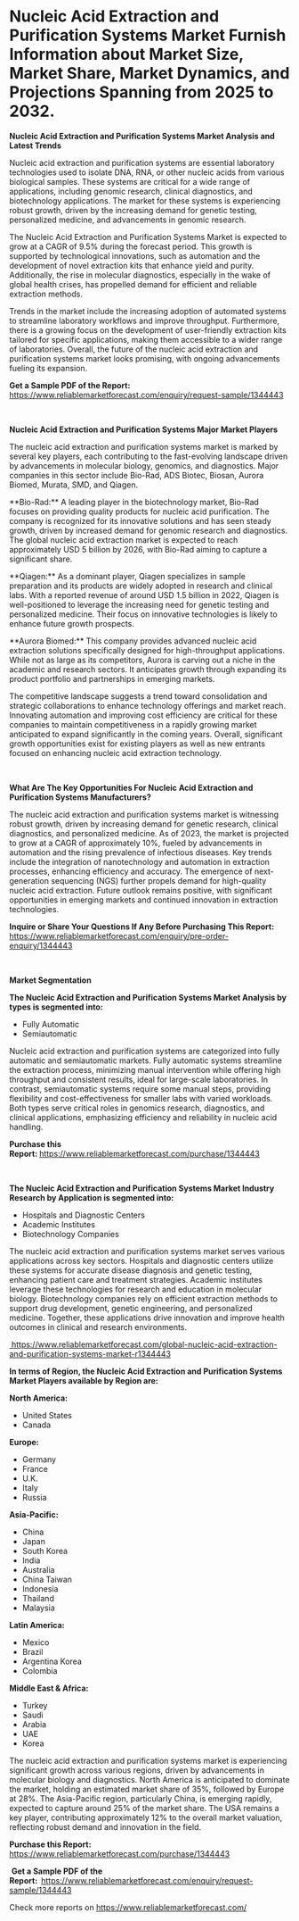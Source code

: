 <p><h1>Nucleic Acid Extraction and Purification Systems Market Furnish Information about Market Size, Market Share, Market Dynamics, and Projections Spanning from 2025 to 2032.</h1></p><p><strong>Nucleic Acid Extraction and Purification Systems Market Analysis and Latest Trends</strong></p>
<p><p>Nucleic acid extraction and purification systems are essential laboratory technologies used to isolate DNA, RNA, or other nucleic acids from various biological samples. These systems are critical for a wide range of applications, including genomic research, clinical diagnostics, and biotechnology applications. The market for these systems is experiencing robust growth, driven by the increasing demand for genetic testing, personalized medicine, and advancements in genomic research.</p><p>The Nucleic Acid Extraction and Purification Systems Market is expected to grow at a CAGR of 9.5% during the forecast period. This growth is supported by technological innovations, such as automation and the development of novel extraction kits that enhance yield and purity. Additionally, the rise in molecular diagnostics, especially in the wake of global health crises, has propelled demand for efficient and reliable extraction methods.</p><p>Trends in the market include the increasing adoption of automated systems to streamline laboratory workflows and improve throughput. Furthermore, there is a growing focus on the development of user-friendly extraction kits tailored for specific applications, making them accessible to a wider range of laboratories. Overall, the future of the nucleic acid extraction and purification systems market looks promising, with ongoing advancements fueling its expansion.</p></p>
<p><strong>Get a Sample PDF of the Report:&nbsp;</strong> <a href="https://www.reliablemarketforecast.com/enquiry/request-sample/1344443?utm_campaign=2950&utm_medium=2&utm_source=Github&utm_content=ia&utm_term=24032025&utm_id=nucleic-acid-extraction-and-purification-systems">https://www.reliablemarketforecast.com/enquiry/request-sample/1344443</a></p>
<p>&nbsp;</p>
<p><strong>Nucleic Acid Extraction and Purification Systems Major Market Players</strong></p>
<p><p>The nucleic acid extraction and purification systems market is marked by several key players, each contributing to the fast-evolving landscape driven by advancements in molecular biology, genomics, and diagnostics. Major companies in this sector include Bio-Rad, ADS Biotec, Biosan, Aurora Biomed, Murata, SMD, and Qiagen.</p><p>**Bio-Rad:** A leading player in the biotechnology market, Bio-Rad focuses on providing quality products for nucleic acid purification. The company is recognized for its innovative solutions and has seen steady growth, driven by increased demand for genomic research and diagnostics. The global nucleic acid extraction market is expected to reach approximately USD 5 billion by 2026, with Bio-Rad aiming to capture a significant share.</p><p>**Qiagen:** As a dominant player, Qiagen specializes in sample preparation and its products are widely adopted in research and clinical labs. With a reported revenue of around USD 1.5 billion in 2022, Qiagen is well-positioned to leverage the increasing need for genetic testing and personalized medicine. Their focus on innovative technologies is likely to enhance future growth prospects.</p><p>**Aurora Biomed:** This company provides advanced nucleic acid extraction solutions specifically designed for high-throughput applications. While not as large as its competitors, Aurora is carving out a niche in the academic and research sectors. It anticipates growth through expanding its product portfolio and partnerships in emerging markets.</p><p>The competitive landscape suggests a trend toward consolidation and strategic collaborations to enhance technology offerings and market reach. Innovating automation and improving cost efficiency are critical for these companies to maintain competitiveness in a rapidly growing market anticipated to expand significantly in the coming years. Overall, significant growth opportunities exist for existing players as well as new entrants focused on enhancing nucleic acid extraction technology.</p></p>
<p>&nbsp;</p>
<p><strong>What Are The Key Opportunities For Nucleic Acid Extraction and Purification Systems Manufacturers?</strong></p>
<p><p>The nucleic acid extraction and purification systems market is witnessing robust growth, driven by increasing demand for genetic research, clinical diagnostics, and personalized medicine. As of 2023, the market is projected to grow at a CAGR of approximately 10%, fueled by advancements in automation and the rising prevalence of infectious diseases. Key trends include the integration of nanotechnology and automation in extraction processes, enhancing efficiency and accuracy. The emergence of next-generation sequencing (NGS) further propels demand for high-quality nucleic acid extraction. Future outlook remains positive, with significant opportunities in emerging markets and continued innovation in extraction technologies.</p></p>
<p><strong>Inquire or Share Your Questions If Any Before Purchasing This Report:</strong> <a href="https://www.reliablemarketforecast.com/enquiry/pre-order-enquiry/1344443?utm_campaign=2950&utm_medium=2&utm_source=Github&utm_content=ia&utm_term=24032025&utm_id=nucleic-acid-extraction-and-purification-systems">https://www.reliablemarketforecast.com/enquiry/pre-order-enquiry/1344443</a></p>
<p>&nbsp;</p>
<p><strong>Market Segmentation</strong></p>
<p><strong>The Nucleic Acid Extraction and Purification Systems Market Analysis by types is segmented into:</strong></p>
<p><ul><li>Fully Automatic</li><li>Semiautomatic</li></ul></p>
<p><p>Nucleic acid extraction and purification systems are categorized into fully automatic and semiautomatic markets. Fully automatic systems streamline the extraction process, minimizing manual intervention while offering high throughput and consistent results, ideal for large-scale laboratories. In contrast, semiautomatic systems require some manual steps, providing flexibility and cost-effectiveness for smaller labs with varied workloads. Both types serve critical roles in genomics research, diagnostics, and clinical applications, emphasizing efficiency and reliability in nucleic acid handling.</p></p>
<p><strong>Purchase this Report:&nbsp;</strong><a href="https://www.reliablemarketforecast.com/purchase/1344443?utm_campaign=2950&utm_medium=2&utm_source=Github&utm_content=ia&utm_term=24032025&utm_id=nucleic-acid-extraction-and-purification-systems">https://www.reliablemarketforecast.com/purchase/1344443</a></p>
<p>&nbsp;</p>
<p><strong>The Nucleic Acid Extraction and Purification Systems Market Industry Research by Application is segmented into:</strong></p>
<p><ul><li>Hospitals and Diagnostic Centers</li><li>Academic Institutes</li><li>Biotechnology Companies</li></ul></p>
<p><p>The nucleic acid extraction and purification systems market serves various applications across key sectors. Hospitals and diagnostic centers utilize these systems for accurate disease diagnosis and genetic testing, enhancing patient care and treatment strategies. Academic institutes leverage these technologies for research and education in molecular biology. Biotechnology companies rely on efficient extraction methods to support drug development, genetic engineering, and personalized medicine. Together, these applications drive innovation and improve health outcomes in clinical and research environments.</p></p>
<p><a href="https://www.reliablemarketforecast.com/global-nucleic-acid-extraction-and-purification-systems-market-r1344443?utm_campaign=2950&utm_medium=2&utm_source=Github&utm_content=ia&utm_term=24032025&utm_id=nucleic-acid-extraction-and-purification-systems">&nbsp;https://www.reliablemarketforecast.com/global-nucleic-acid-extraction-and-purification-systems-market-r1344443</a></p>
<p><strong>In terms of Region, the Nucleic Acid Extraction and Purification Systems Market Players available by Region are:</strong></p>
<p>
    <p> <strong> North America: </strong>
        <ul>
            <li>United States</li>
            <li>Canada</li>
        </ul>
        </p> 
    <p> <strong> Europe: </strong>
        <ul>
            <li>Germany</li>
            <li>France</li>
            <li>U.K.</li>
            <li>Italy</li>
            <li>Russia</li>
        </ul>
        </p> 
    <p> <strong> Asia-Pacific: </strong>
        <ul>
            <li>China</li>
            <li>Japan</li>
            <li>South Korea</li>
            <li>India</li>
            <li>Australia</li>
            <li>China Taiwan</li>
            <li>Indonesia</li>
            <li>Thailand</li>
            <li>Malaysia</li>
        </ul>
        </p> 
    <p> <strong> Latin America: </strong>
        <ul>
            <li>Mexico</li>
            <li>Brazil</li>
            <li>Argentina Korea</li>
            <li>Colombia</li>
        </ul>
        </p> 
    <p> <strong> Middle East & Africa: </strong>
        <ul>
            <li>Turkey</li>
            <li>Saudi</li>
            <li>Arabia</li>
            <li>UAE</li>
            <li>Korea</li>
        </ul>
    </p>
    </p>
<p><p>The nucleic acid extraction and purification systems market is experiencing significant growth across various regions, driven by advancements in molecular biology and diagnostics. North America is anticipated to dominate the market, holding an estimated market share of 35%, followed by Europe at 28%. The Asia-Pacific region, particularly China, is emerging rapidly, expected to capture around 25% of the market share. The USA remains a key player, contributing approximately 12% to the overall market valuation, reflecting robust demand and innovation in the field.</p></p>
<p><strong>Purchase this Report: </strong><a href="https://www.reliablemarketforecast.com/purchase/1344443?utm_campaign=2950&utm_medium=2&utm_source=Github&utm_content=ia&utm_term=24032025&utm_id=nucleic-acid-extraction-and-purification-systems">https://www.reliablemarketforecast.com/purchase/1344443</a></p>
<p>&nbsp;<strong>Get a Sample PDF of the Report:&nbsp;&nbsp;</strong><a href="https://www.reliablemarketforecast.com/enquiry/request-sample/1344443?utm_campaign=2950&utm_medium=2&utm_source=Github&utm_content=ia&utm_term=24032025&utm_id=nucleic-acid-extraction-and-purification-systems">https://www.reliablemarketforecast.com/enquiry/request-sample/1344443</a></p>
<p><strong></strong></p>
<p>Check more reports on <a href="https://www.reliablemarketforecast.com/?utm_campaign=2950&utm_medium=2&utm_source=Github&utm_content=ia&utm_term=24032025&utm_id=nucleic-acid-extraction-and-purification-systems">https://www.reliablemarketforecast.com/</a></p>